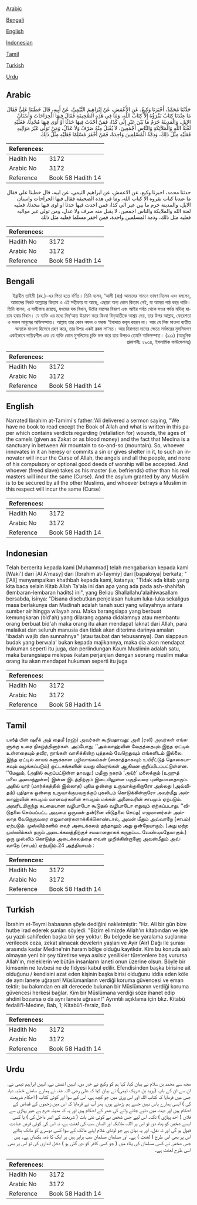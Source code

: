 [Arabic](#arabic)

[Bengali](#bengali)

[English](#english)

[Indonesian](#indonesian)

[Tamil](#tamil)

[Turkish](#turkish)

[Urdu](#urdu)

## Arabic


<div dir="rtl" lang="ar" style={{fontSize:'larger',backgroundColor:'#f8f9fa',padding:20}}>
حَدَّثَنَا مُحَمَّدٌ، أَخْبَرَنَا وَكِيعٌ، عَنِ الأَعْمَشِ، عَنْ إِبْرَاهِيمَ التَّيْمِيِّ، عَنْ أَبِيهِ، قَالَ خَطَبَنَا عَلِيٌّ فَقَالَ مَا عِنْدَنَا كِتَابٌ نَقْرَؤُهُ إِلاَّ كِتَابُ اللَّهِ، وَمَا فِي هَذِهِ الصَّحِيفَةِ فَقَالَ فِيهَا الْجِرَاحَاتُ وَأَسْنَانُ الإِبِلِ، وَالْمَدِينَةُ حَرَمٌ مَا بَيْنَ عَيْرٍ إِلَى كَذَا، فَمَنْ أَحْدَثَ فِيهَا حَدَثًا أَوْ آوَى فِيهَا مُحْدِثًا، فَعَلَيْهِ لَعْنَةُ اللَّهِ وَالْمَلاَئِكَةِ وَالنَّاسِ أَجْمَعِينَ، لاَ يُقْبَلُ مِنْهُ صَرْفٌ وَلاَ عَدْلٌ، وَمَنْ تَوَلَّى غَيْرَ مَوَالِيهِ فَعَلَيْهِ مِثْلُ ذَلِكَ، وَذِمَّةُ الْمُسْلِمِينَ وَاحِدَةٌ، فَمَنْ أَخْفَرَ مُسْلِمًا فَعَلَيْهِ مِثْلُ ذَلِكَ‏.‏
</div>
<div style={{backgroundColor:'#f8f9fa',padding:20, marginBottom: 10}}><table> <thead> <tr> <th>References:</th> <th></th> </tr> </thead> <tbody><tr><td>Hadith No</td><td>3172</td></tr><tr><td>Arabic No</td><td>3172</td></tr><tr><td>Reference</td><td>Book 58 Hadith 14</td></tr></tbody></table></div>


<div dir="rtl" lang="ar" style={{fontSize:'larger',backgroundColor:'#f8f9fa',padding:20}}>
حدثنا محمد، اخبرنا وكيع، عن الاعمش، عن ابراهيم التيمي، عن ابيه، قال خطبنا علي فقال ما عندنا كتاب نقروه الا كتاب الله، وما في هذه الصحيفة فقال فيها الجراحات واسنان الابل، والمدينة حرم ما بين عير الى كذا، فمن احدث فيها حدثا او اوى فيها محدثا، فعليه لعنة الله والملايكة والناس اجمعين، لا يقبل منه صرف ولا عدل، ومن تولى غير مواليه فعليه مثل ذلك، وذمة المسلمين واحدة، فمن اخفر مسلما فعليه مثل ذلك
</div>
<div style={{backgroundColor:'#f8f9fa',padding:20, marginBottom: 10}}><table> <thead> <tr> <th>References:</th> <th></th> </tr> </thead> <tbody><tr><td>Hadith No</td><td>3172</td></tr><tr><td>Arabic No</td><td>3172</td></tr><tr><td>Reference</td><td>Book 58 Hadith 14</td></tr></tbody></table></div>

## Bengali


<div dir="rtl" lang="bn" style={{fontSize:'larger',backgroundColor:'#f8f9fa',padding:20}}>
ইব্রাহীম তাইমী (রহ.)-এর পিতা হতে বর্ণিত। তিনি বলেন, ‘আলী (রাঃ) আমাদের সামনে ভাষণ দিলেন এবং বললেন, আমাদের নিকট আল্লাহর কিতাব ও এই সহীফায় যা আছে, এছাড়া অন্য কোন কিতাব নেই, যা আমরা পাঠ করে থাকি। তিনি বলেন, এ সাহীফায় রয়েছে, যখমের দন্ড বিধান, উটের বয়সের বিবরণ এবং আইর পর্বত থেকে সওর পর্যন্ত মদিনা্ হারাম হবার বিধান। যে ব্যক্তি এর মধ্যে বিদ্‘আত উদ্ভাবণ করে কিংবা বিদ্আতীকে আশ্রয় দেয়, তার উপর আল্লাহ, ফেরেশতা ও সকল মানুষের অভিসম্পাত। আল্লাহ তার কোন নফল ও ফরজ ‘ইবাদাত কবূল করেন না। আর যে নিজ মাওলা ব্যতীত অন্যকে মাওলা হিসেবে গ্রহণ করে, তার উপর একই রকম লা‘নত। আর নিরাপত্তা দানের ক্ষেত্রে সর্বস্তরের মুসলিমগণ একইভাবে দায়িত্বশীল এবং যে ব্যক্তি কোন মুসলিমের চুক্তি ভঙ্গ করে তার উপরও তেমনি অভিসম্পাত। (১১১) (আধুনিক প্রকাশনীঃ ২৯৩৪, ইসলামিক ফাউন্ডেশনঃ)
</div>
<div style={{backgroundColor:'#f8f9fa',padding:20, marginBottom: 10}}><table> <thead> <tr> <th>References:</th> <th></th> </tr> </thead> <tbody><tr><td>Hadith No</td><td>3172</td></tr><tr><td>Arabic No</td><td>3172</td></tr><tr><td>Reference</td><td>Book 58 Hadith 14</td></tr></tbody></table></div>

## English


<div dir="ltr" lang="en" style={{fontSize:'larger',backgroundColor:'#f8f9fa',padding:20}}>
Narrated Ibrahim at-Tamimi's father:'Ali delivered a sermon saying, "We have no book to read except the Book of Allah and what is written in this paper which contains verdicts regarding (retaliation for) wounds, the ages of the camels (given as Zakat or as blood money) and the fact that Medina is a sanctuary in between Air mountain to so-and-so (mountain). So, whoever innovates in it an heresy or commits a sin or gives shelter in it, to such an innovator will incur the Curse of Allah, the angels and all the people, and none of his compulsory or optional good deeds of worship will be accepted. And whoever (freed slave) takes as his master (i.e. befriends) other than his real masters will incur the same (Curse). And the asylum granted by any Muslim is to be secured by all the other Muslims, and whoever betrays a Muslim in this respect will incur the same (Curse)
</div>
<div style={{backgroundColor:'#f8f9fa',padding:20, marginBottom: 10}}><table> <thead> <tr> <th>References:</th> <th></th> </tr> </thead> <tbody><tr><td>Hadith No</td><td>3172</td></tr><tr><td>Arabic No</td><td>3172</td></tr><tr><td>Reference</td><td>Book 58 Hadith 14</td></tr></tbody></table></div>

## Indonesian


<div dir="ltr" lang="id" style={{fontSize:'larger',backgroundColor:'#f8f9fa',padding:20}}>
Telah bercerita kepada kami [Muhammad] telah mengabarkan kepada kami [Waki'] dari [Al A'masy] dari [Ibrahim at-Taymiy] dari [bapaknya] berkata; " ['Ali] menyampaikan khathbah kepada kami, katanya; "Tidak ada kitab yang kita baca selain Kitab Allah Ta'ala ini dan apa yang ada pada ash-shahifah (lembaran-lembaran hadits) ini", yang Beliau Shallallahu'alaihiwasallam bersabda, isinya: "Disana disebutkan penjelasan hukum luka-luka sekaligus masa berlakunya dan Madinah adalah tanah suci yang wilayahnya antara sumber air hingga wilayah anu. Maka barangsiapa yang berbuat kemungkaran (bid'ah) yang dilarang agama didalamnya atau membantu orang berbuat bid'ah maka orang itu akan mendapat laknat dari Allah, para malaikat dan seluruh manusia dan tidak akan diterima darinya amalan 'ibadah wajib dan sunnahnya" (atau taubat dan tebusannya). Dan siappaun budak yang berwala' bukan kepada majikannya, maka dia akan mendapat hukuman seperti itu juga, dan perlindungan Kaum Muslimin adalah satu, maka barangsiapa melepas ikatan perjanjian dengan seorang muslim maka orang itu akan mendapat hukuman seperti itu juga
</div>
<div style={{backgroundColor:'#f8f9fa',padding:20, marginBottom: 10}}><table> <thead> <tr> <th>References:</th> <th></th> </tr> </thead> <tbody><tr><td>Hadith No</td><td>3172</td></tr><tr><td>Arabic No</td><td>3172</td></tr><tr><td>Reference</td><td>Book 58 Hadith 14</td></tr></tbody></table></div>

## Tamil


<div dir="ltr" lang="ta" style={{fontSize:'larger',backgroundColor:'#f8f9fa',padding:20}}>
யஸீத் பின் ஷரீக் அத் தைமீ (ரஹ்) அவர்கள் கூறியதாவது: அலீ (ரலி) அவர்கள் எங்களுக்கு உரை நிகழ்த்தினார்கள். அப்போது, ‘‘அல்லாஹ்வின் வேதத்தையும் இந்த ஏட்டில் உள்ளதையும் தவிர, நாங்கள் வாசிக்கின்ற புத்தகம் வேறெதுவும் எங்களிடம் இல்லை. இந்த ஏட்டில் காயங் களுக்கான பழிவாங்கல்கள் (ஸகாத்தாகவும் உயிரீட்டுத் தொகையாகவும் வழங்கப்படும்) ஒட்டகங்களின் வயது விவரங்கள் ஆகியன குறிப்பிடப்பட்டுள்ளன. ‘‘மேலும், (அதில் கூறப்பட்டுள்ள தாவது:) மதீனா நகரம் ‘அய்ர்’ மலைக்கும் (உஹுத் மலை அமைந்துள்ள) இன்ன இடத்திற்கும் இடையிலுள்ள பகுதிவரை புனிதமானதாகும். அதில் யார் (மார்க்கத்தில் இல்லாத) புதிய ஒன்றை உருவாக்குகிறாரோ அல்லது (அவ்விதம்) புதிதாக ஒன்றை உருவாக்குபவருக்குப் புகலிடம் கொடுக்கின்றாரோ அவர்மீது அல்லாஹ்வின் சாபமும் வானவர்களின் சாபமும் மக்கள் அனைவரின் சாபமும் ஏற்படும். அவரிடமிருந்து கடமையான வழிபாடோ கூடுதல் வழிபாடோ எதுவும் ஏற்கப்படாது. ‘‘விடுதலை செய்யப்பட்ட அடிமை ஒருவன் தன்(னை விடுதலை செய்த) எஜமானர்கள் அல்லாத வேறொருவரை எஜமானர்களாக்கிக்கொண்டால், அவன் மீதும் அவ்வாறே (சாபம்) ஏற்படும். முஸ்லிம்களில் எவர் அடைக்கலம் தந்தாலும் அது ஒன்றேயாகும். (அது மற்ற முஸ்லிம்கள் தரும் அடைக்கலத்திற்குச் சமமானதாகக் கருதப்பட வேண்டியதேயாகும்.) ஒரு முஸ்லிம் கொடுத்த அடைக்கலத்தை எவன் முறிக்கின்றானோ அவன்மீதும் அவ்வாறே (சாபம்) ஏற்படும்.24 அத்தியாயம் :
</div>
<div style={{backgroundColor:'#f8f9fa',padding:20, marginBottom: 10}}><table> <thead> <tr> <th>References:</th> <th></th> </tr> </thead> <tbody><tr><td>Hadith No</td><td>3172</td></tr><tr><td>Arabic No</td><td>3172</td></tr><tr><td>Reference</td><td>Book 58 Hadith 14</td></tr></tbody></table></div>

## Turkish


<div dir="ltr" lang="tr" style={{fontSize:'larger',backgroundColor:'#f8f9fa',padding:20}}>
İbrahim et-Teymi babasının şöyle dediğini nakletmiştir: "Hz. Ali bir gün bize hutbe irad ederek şunları söyledi: "Bizim elimizde Allah'ın kitabından ve işte şu yazılı sahifeden başka bir şey yoktur. Bu belgede ise yaralama suçlarına verilecek ceza, zekat alınacak develerin yaşları ve Ayir (Air) Dağı ile şurası arasında kadar Medine'nin haram bölge olduğu kayıtlıdır. Kim bu konuda aslı olmayan yeni bir şey türetirse veya asılsız yenilikler türetenlere baş vurursa Allah'ın, meleklerin ve bütün insanların laneti onun üzerine olsun. Böyle bir kimsenin ne tevbesi ne de fidyesi kabul edilir. Efendisinden başka birisine ait olduğunu / kendisini azat eden kişinin başka birisi olduğunu iddia eden köle de aynı lanete uğrasın! Müslümanların verdiği koruma güvencesi ve eman tektir; bu bakımdan en alt derecede bulunan bir Müslümanın verdiği koruma güvencesi herkesi bağlar. Kim bir Müslümana verdiği söze ihanet edip ahdini bozarsa o da aynı lanete uğrasın!" Ayrıntılı açıklama için bkz. Kitabü fedaili'l-Medıne, Bab, 1; Kitabü'l-feraiz, Bab
</div>
<div style={{backgroundColor:'#f8f9fa',padding:20, marginBottom: 10}}><table> <thead> <tr> <th>References:</th> <th></th> </tr> </thead> <tbody><tr><td>Hadith No</td><td>3172</td></tr><tr><td>Arabic No</td><td>3172</td></tr><tr><td>Reference</td><td>Book 58 Hadith 14</td></tr></tbody></table></div>

## Urdu


<div dir="rtl" lang="ur" style={{fontSize:'larger',backgroundColor:'#f8f9fa',padding:20}}>
مجھ سے محمد بن سلام نے بیان کیا، کہا ہم کو وکیع نے خبر دی، انہیں اعمش نے، انہیں ابراہیم تیمی نے، ان سے ان کے باپ (یزید بن شریک تیمی) نے بیان کیا کہ علی رضی اللہ عنہ نے ہمارے سامنے خطبہ دیا، جس میں فرمایا کہ کتاب اللہ اور اس ورق میں جو کچھ ہے، اس کے سوا اور کوئی کتاب ( احکام شریعت کی ) ایسی ہمارے پاس نہیں جسے ہم پڑھتے ہوں، پھر آپ نے فرمایا کہ اس میں زخموں کے قصاص کے احکام ہیں اور دیت میں دئیے جانے والے کی عمر کے احکام ہیں اور یہ کہ مدینہ حرم ہے عیر پہاڑی سے فلاں ( احد پہاڑی ) تک۔ اس لیے جس شخص نے کوئی نئی بات ( شریعت کے اندر داخل کی ) یا کسی ایسے شخص کو پناہ دی تو اس پر اللہ، ملائکہ اور انسان سب کی لعنت ہے، نہ اس کی کوئی فرض عبادت قبول ہو گی اور نہ نفل۔ اور یہ بیان ہے جو لونڈی غلام اپنے مالک کے سوا کسی دوسرے کو مالک بنائے اس پر بھی اس طرح ( لعنت ) ہے۔ اور مسلمان مسلمان سب برابر ہیں ہر ایک کا ذمہ یکساں ہے۔ پس جس شخص نے کسی مسلمان کی پناہ میں ( جو کسی کافر کو دی گئی ہو ) دخل اندازی کی تو اس پر بھی اسی طرح لعنت ہے۔
</div>
<div style={{backgroundColor:'#f8f9fa',padding:20, marginBottom: 10}}><table> <thead> <tr> <th>References:</th> <th></th> </tr> </thead> <tbody><tr><td>Hadith No</td><td>3172</td></tr><tr><td>Arabic No</td><td>3172</td></tr><tr><td>Reference</td><td>Book 58 Hadith 14</td></tr></tbody></table></div>